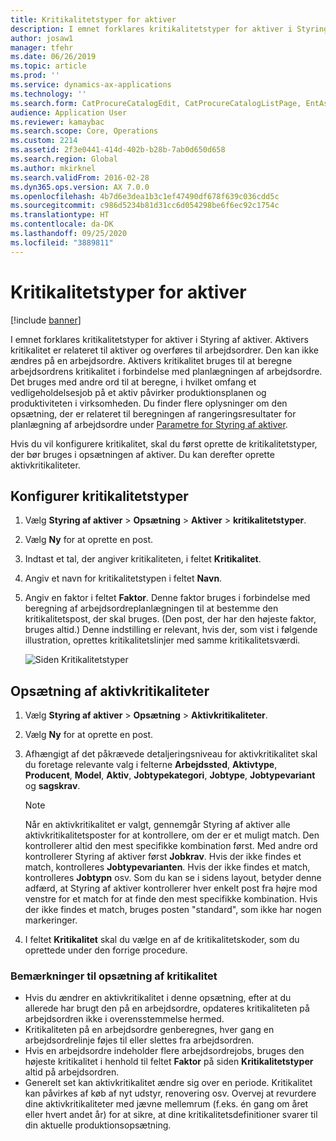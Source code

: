 ```yaml
---
title: Kritikalitetstyper for aktiver
description: I emnet forklares kritikalitetstyper for aktiver i Styring af aktiver.
author: josaw1
manager: tfehr
ms.date: 06/26/2019
ms.topic: article
ms.prod: ''
ms.service: dynamics-ax-applications
ms.technology: ''
ms.search.form: CatProcureCatalogEdit, CatProcureCatalogListPage, EntAssetCriticality, EntAssetObjectCriticality
audience: Application User
ms.reviewer: kamaybac
ms.search.scope: Core, Operations
ms.custom: 2214
ms.assetid: 2f3e0441-414d-402b-b28b-7ab0d650d658
ms.search.region: Global
ms.author: mkirknel
ms.search.validFrom: 2016-02-28
ms.dyn365.ops.version: AX 7.0.0
ms.openlocfilehash: 4b7d6e3dea1b3c1ef47490df678f639c036cdd5c
ms.sourcegitcommit: c986d5234b81d31cc6d054298be6f6ec92c1754c
ms.translationtype: HT
ms.contentlocale: da-DK
ms.lasthandoff: 09/25/2020
ms.locfileid: "3889811"
---
```

# <a name="asset-criticality-types"></a>Kritikalitetstyper for aktiver

[!include [banner](../../includes/banner.md)]

 

I emnet forklares kritikalitetstyper for aktiver i Styring af aktiver. Aktivers kritikalitet er relateret til aktiver og overføres til arbejdsordrer. Den kan ikke ændres på en arbejdsordre. Aktivers kritikalitet bruges til at beregne arbejdsordrens kritikalitet i forbindelse med planlægningen af arbejdsordre. Det bruges med andre ord til at beregne, i hvilket omfang et vedligeholdelsesjob på et aktiv påvirker produktionsplanen og produktiviteten i virksomheden. Du finder flere oplysninger om den opsætning, der er relateret til beregningen af rangeringsresultater for planlægning af arbejdsordre under [Parametre for Styring af aktiver](../setup-for-objects/enterprise-asset-management-parameters.md).

Hvis du vil konfigurere kritikalitet, skal du først oprette de kritikalitetstyper, der bør bruges i opsætningen af aktiver. Du kan derefter oprette aktivkritikaliteter.

## <a name="set-up-criticality-types"></a>Konfigurer kritikalitetstyper

1. Vælg **Styring af aktiver** \> **Opsætning** \> **Aktiver** \> **kritikalitetstyper**.
2. Vælg **Ny** for at oprette en post.
3. Indtast et tal, der angiver kritikaliteten, i feltet **Kritikalitet**.
4. Angiv et navn for kritikalitetstypen i feltet **Navn**.
5. Angiv en faktor i feltet **Faktor**. Denne faktor bruges i forbindelse med beregning af arbejdsordreplanlægningen til at bestemme den kritikalitetspost, der skal bruges. (Den post, der har den højeste faktor, bruges altid.) Denne indstilling er relevant, hvis der, som vist i følgende illustration, oprettes kritikalitetslinjer med samme kritikalitetsværdi.

    ![Siden Kritikalitetstyper](media/23-setup-for-objects.png)

## <a name="set-up-asset-criticalities"></a>Opsætning af aktivkritikaliteter

1. Vælg **Styring af aktiver** \> **Opsætning** \> **Aktivkritikaliteter**.
2. Vælg **Ny** for at oprette en post.
3. Afhængigt af det påkrævede detaljeringsniveau for aktivkritikalitet skal du foretage relevante valg i felterne **Arbejdssted**, **Aktivtype**, **Producent**, **Model**, **Aktiv**, **Jobtypekategori**, **Jobtype**, **Jobtypevariant** og **sagskrav**.

    > [!NOTE]
    > Når en aktivkritikalitet er valgt, gennemgår Styring af aktiver alle aktivkritikalitetsposter for at kontrollere, om der er et muligt match. Den kontrollerer altid den mest specifikke kombination først. Med andre ord kontrollerer Styring af aktiver først **Jobkrav**. Hvis der ikke findes et match, kontrolleres **Jobtypevarianten**. Hvis der ikke findes et match, kontrolleres **Jobtypn** osv. Som du kan se i sidens layout, betyder denne adfærd, at Styring af aktiver kontrollerer hver enkelt post fra højre mod venstre for et match for at finde den mest specifikke kombination. Hvis der ikke findes et match, bruges posten "standard", som ikke har nogen markeringer.

4. I feltet **Kritikalitet** skal du vælge en af de kritikalitetskoder, som du oprettede under den forrige procedure.

### <a name="notes-about-criticality-setup"></a>Bemærkninger til opsætning af kritikalitet

- Hvis du ændrer en aktivkritikalitet i denne opsætning, efter at du allerede har brugt den på en arbejdsordre, opdateres kritikaliteten på arbejdsordren ikke i overensstemmelse hermed.
- Kritikaliteten på en arbejdsordre genberegnes, hver gang en arbejdsordrelinje føjes til eller slettes fra arbejdsordren.
- Hvis en arbejdsordre indeholder flere arbejdsordrejobs, bruges den højeste kritikalitet i henhold til feltet **Faktor** på siden **Kritikalitetstyper** altid på arbejdsordren.
- Generelt set kan aktivkritikalitet ændre sig over en periode. Kritikalitet kan påvirkes af køb af nyt udstyr, renovering osv. Overvej at revurdere dine aktivkritikaliteter med jævne mellemrum (f.eks. én gang om året eller hvert andet år) for at sikre, at dine kritikalitetsdefinitioner svarer til din aktuelle produktionsopsætning.
